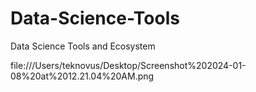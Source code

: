 # Data-Science-Tools
Data Science Tools and Ecosystem


file:///Users/teknovus/Desktop/Screenshot%202024-01-08%20at%2012.21.04%20AM.png
